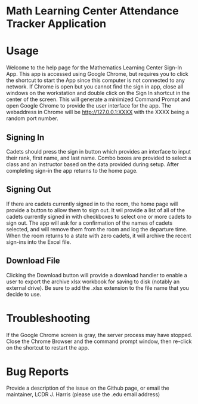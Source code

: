 # Math Learning Center Attendance Tracker Application

Usage
=====

Welcome to the help page for the Mathematics Learning Center Sign-In App. This app is accessed using Google Chrome, but requires you to click the shortcut to start the App since this computer is not connected to any network. If Chrome is open but you cannot find the sign in app, close all windows on the workstation and double click on the Sign In shortcut in the center of the screen. This will generate a minimized Command Prompt and open Google Chrome to provide the user interface for the app. The webaddress in Chrome will be http://127.0.0.1:XXXX with the XXXX being a random port number.

Signing In
----------

Cadets should press the sign in button which provides an interface to input their rank, first name, and last name. Combo boxes are provided to select a class and an instructor based on the data provided during setup. After completing sign-in the app returns to the home page.

Signing Out
-----------

If there are cadets currently signed in to the room, the home page will provide a button to allow them to sign out. It wil provide a list of all of the cadets currently signed in with checkboxes to select one or more cadets to sign out. The app will ask for a confirmation of the names of cadets selected, and will remove them from the room and log the departure time. When the room returns to a state with zero cadets, it will archive the recent sign-ins into the Excel file.

Download File
-------------

Clicking the Download button will provide a download handler to enable a user to export the archive xlsx workbook for saving to disk (notably an external drive). Be sure to add the .xlsx extension to the file name that you decide to use.

Troubleshooting
===============

If the Google Chrome screen is gray, the server process may have stopped. Close the Chrome Browser and the command prompt window, then re-click on the shortcut to restart the app.

Bug Reports
===========

Provide a description of the issue on the Github page, or email the maintainer, LCDR J. Harris (please use the .edu email address)
